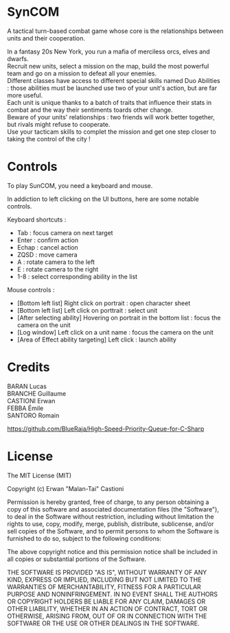 # SynCOM

A tactical turn-based combat game whose core is the relationships between units and their cooperation.  

In a fantasy 20s New York, you run a mafia of merciless orcs, elves and dwarfs.  
Recruit new units, select a mission on the map, build the most powerful team and go on a mission to defeat all your enemies.  
Different classes have access to different special skills named Duo Abilities : those abilities must be launched use two of your unit's action, but are far more useful.  
Each unit is unique thanks to a batch of traits that influence their stats in combat and the way their sentiments toards other change.   
Beware of your units' relationships : two friends will work better together, but rivals might refuse to cooperate.   
Use your tacticam skills to complet the mission and get one step closer to taking the control of the city !  

# Controls

To play SunCOM, you need a keyboard and mouse.  

In addiction to left clicking on the UI buttons, here are some notable controls.  

Keyboard shortcuts :  
- Tab : focus camera on next target
- Enter : confirm action
- Echap : cancel action
- ZQSD : move camera
- A : rotate camera to the left
- E : rotate camera to the right
- 1-8 : select corresponding ability in the list

Mouse controls :  
- \[Bottom left list] Right click on portrait : open character sheet
- \[Bottom left list] Left click on porttrait : select unit
- \[After selecting ability] Hovering on portrait in the bottom list : focus the camera on the unit
- \[Log window] Left click on a unit name : focus the camera on the unit
- \[Area of Effect ability targeting] Left click : launch ability

# Credits

BARAN Lucas  
BRANCHE Guillaume  
CASTIONI Erwan  
FEBBA Émile  
SANTORO Romain  

https://github.com/BlueRaja/High-Speed-Priority-Queue-for-C-Sharp

# License

The MIT License (MIT)  

Copyright (c) Erwan "Malan-Tai" Castioni  

Permission is hereby granted, free of charge, to any person obtaining a copy
of this software and associated documentation files (the "Software"), to deal
in the Software without restriction, including without limitation the rights
to use, copy, modify, merge, publish, distribute, sublicense, and/or sell
copies of the Software, and to permit persons to whom the Software is
furnished to do so, subject to the following conditions:  

The above copyright notice and this permission notice shall be included in
all copies or substantial portions of the Software.  

THE SOFTWARE IS PROVIDED "AS IS", WITHOUT WARRANTY OF ANY KIND, EXPRESS OR
IMPLIED, INCLUDING BUT NOT LIMITED TO THE WARRANTIES OF MERCHANTABILITY,
FITNESS FOR A PARTICULAR PURPOSE AND NONINFRINGEMENT. IN NO EVENT SHALL THE
AUTHORS OR COPYRIGHT HOLDERS BE LIABLE FOR ANY CLAIM, DAMAGES OR OTHER
LIABILITY, WHETHER IN AN ACTION OF CONTRACT, TORT OR OTHERWISE, ARISING FROM,
OUT OF OR IN CONNECTION WITH THE SOFTWARE OR THE USE OR OTHER DEALINGS IN
THE SOFTWARE.  
